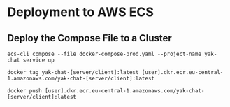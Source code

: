 # Deployment to AWS ECS

## Deploy the Compose File to a Cluster

```
ecs-cli compose --file docker-compose-prod.yaml --project-name yak-chat service up

docker tag yak-chat-[server/client]:latest [user].dkr.ecr.eu-central-1.amazonaws.com/yak-chat-[server/client]:latest

docker push [user].dkr.ecr.eu-central-1.amazonaws.com/yak-chat-[server/client]:latest
```